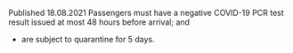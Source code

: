 Published 18.08.2021
Passengers must have a negative COVID-19 PCR test result issued at most 48 hours before arrival; and
- are subject to quarantine for 5 days.
